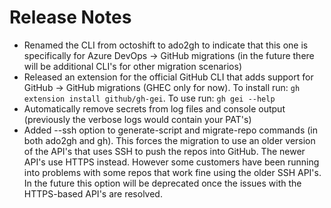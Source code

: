 # Release Notes

- Renamed the CLI from octoshift to ado2gh to indicate that this one is specifically for Azure DevOps -> GitHub migrations (in the future there will be additional CLI's for other migration scenarios)
- Released an extension for the official GitHub CLI that adds support for GitHub -> GitHub migrations (GHEC only for now). To install run: `gh extension install github/gh-gei`. To use run: `gh gei --help`
- Automatically remove secrets from log files and console output (previously the verbose logs would contain your PAT's)
- Added --ssh option to generate-script and migrate-repo commands (in both ado2gh and gh). This forces the migration to use an older version of the API's that uses SSH to push the repos into GitHub. The newer API's use HTTPS instead. However some customers have been running into problems with some repos that work fine using the older SSH API's. In the future this option will be deprecated once the issues with the HTTPS-based API's are resolved.